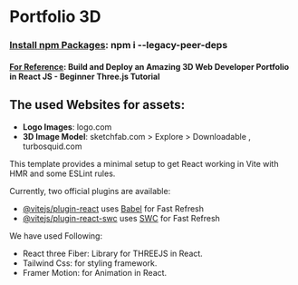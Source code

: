 # Portfolio 3D

### <u>Install npm Packages</u>: npm i --legacy-peer-deps

<h4><u>For Reference</u>: Build and Deploy an Amazing 3D Web Developer Portfolio in React JS - Beginner Three.js Tutorial </h4>

<h2>The used Websites for assets:</h2>
<ul>
<li><Strong>Logo Images</Strong>: logo.com</li>
<li><Strong>3D Image Model</Strong>: sketchfab.com > Explore > Downloadable , turbosquid.com</li>
</ul>

This template provides a minimal setup to get React working in Vite with HMR and some ESLint rules.

Currently, two official plugins are available:

- [@vitejs/plugin-react](https://github.com/vitejs/vite-plugin-react/blob/main/packages/plugin-react/README.md) uses [Babel](https://babeljs.io/) for Fast Refresh
- [@vitejs/plugin-react-swc](https://github.com/vitejs/vite-plugin-react-swc) uses [SWC](https://swc.rs/) for Fast Refresh

We have used Following: <br>
<ul>
   <li>React three Fiber: Library for THREEJS in React. </li>
   <li>Tailwind Css: for styling framework. </li>
   <li>Framer Motion: for Animation in React. </li>


</ul>
